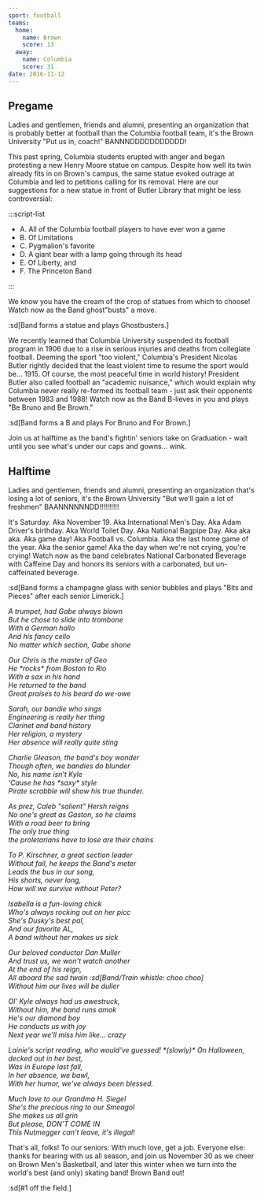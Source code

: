 ```yaml
---
sport: football
teams:
  home:
    name: Brown
    score: 13
  away:
    name: Columbia
    score: 31
date: 2016-11-12
---
```


## Pregame

Ladies and gentlemen, friends and alumni, presenting an organization that is probably better at football than the Columbia football team, it's the Brown University "Put us in, coach!" BANNNDDDDDDDDDDD!

This past spring, Columbia students erupted with anger and began protesting a new Henry Moore statue on campus. Despite how well its twin already fits in on Brown's campus, the same statue evoked outrage at Columbia and led to petitions calling for its removal. Here are our suggestions for a new statue in front of Butler Library that might be less controversial:

:::script-list

- A. All of the Columbia football players to have ever won a game
- B. Of Limitations
- C. Pygmalion's favorite
- D. A giant bear with a lamp going through its head
- E. Of Liberty, and
- F. The Princeton Band

:::

We know you have the cream of the crop of statues from which to choose! Watch now as the Band ghost"busts" a move.

:sd[Band forms a statue and plays Ghostbusters.]

We recently learned that Columbia University suspended its football program in 1906 due to a rise in serious injuries and deaths from collegiate football. Deeming the sport "too violent," Columbia's President Nicolas Butler rightly decided that the least violent time to resume the sport would be... 1915. Of course, the most peaceful time in world history! President Butler also called football an "academic nuisance," which would explain why Columbia never really re-formed its football team - just ask their opponents between 1983 and 1988! Watch now as the Band B-lieves in you and plays "Be Bruno and Be Brown."

:sd[Band forms a B and plays For Bruno and For Brown.]

Join us at halftime as the band's fightin' seniors take on Graduation - wait until you see what's under our caps and gowns... wink.

## Halftime

Ladies and gentlemen, friends and alumni, presenting an organization that's losing a lot of seniors, it's the Brown University "But we'll gain a lot of freshmen" BAANNNNNNDD!!!!!!!!!!

It's Saturday. Aka November 19. Aka International Men's Day. Aka Adam Driver's birthday. Aka World Toilet Day. Aka National Bagpipe Day. Aka aka aka. Aka game day! Aka Football vs. Columbia. Aka the last home game of the year. Aka the senior game! Aka the day when we're not crying, you're crying! Watch now as the band celebrates National Carbonated Beverage with Caffeine Day and honors its seniors with a carbonated, but un-caffeinated beverage.

:sd[Band forms a champagne glass with senior bubbles and plays "Bits and Pieces" after each senior Limerick.]

_A trumpet, had Gabe always blown\
But he chose to slide into trombone\
With a German hallo\
And his fancy cello\
No matter which section, Gabe shone_

_Our Chris is the master of Geo\
He \*rocks\* from Boston to Rio\
With a sax in his hand\
He returned to the band\
Great praises to his beard do we-owe_

_Sarah, our bandie who sings\
Engineering is really her thing\
Clarinet and band history\
Her religion, a mystery\
Her absence will really quite sting_

_Charlie Gleason, the band's boy wonder\
Though often, we bandies do blunder\
No, his name isn't Kyle\
'Cause he has \*saxy\* style\
Pirate scrabble will show his true thunder._

_As prez, Caleb "salient" Hersh reigns\
No one's great as Gaston, so he claims\
With a road beer to bring\
The only true thing\
the proletarians have to lose are their chains_

_To P. Kirschner, a great section leader\
Without fail, he keeps the Band's meter\
Leads the bus in our song, \
His shorts, never long,\
How will we survive without Peter?_

_Isabella is a fun-loving chick\
Who's always rocking out on her picc\
She's Dusky's best pal,\
And our favorite AL,\
A band without her makes us sick_

_Our beloved conductor Dan Muller\
And trust us, we won't watch another\
At the end of his reign,\
All aboard the sad twain :sd[Band/Train whistle: choo choo]\
Without him our lives will be duller_

_Ol' Kyle always had us awestruck,\
Without him, the band runs amok\
He's our diamond boy\
He conducts us with joy\
Next year we'll miss him like... crazy_

_Lainie's script reading, who would've guessed! \*(slowly)\* On Halloween, decked out in her best,\
Was in Europe last fall,\
In her absence, we bawl,\
With her humor, we've always been blessed._

_Much love to our Grandma H. Siegel\
She's the precious ring to our Smeagol\
She makes us all grin\
But please, DON'T COME IN\
This Nutmegger can't leave, it's illegal!_

That's all, folks! To our seniors: With much love, get a job. Everyone else: thanks for bearing with us all season, and join us November 30 as we cheer on Brown Men's Basketball, and later this winter when we turn into the world's best (and only) skating band! Brown Band out!

:sd[#1 off the field.]
